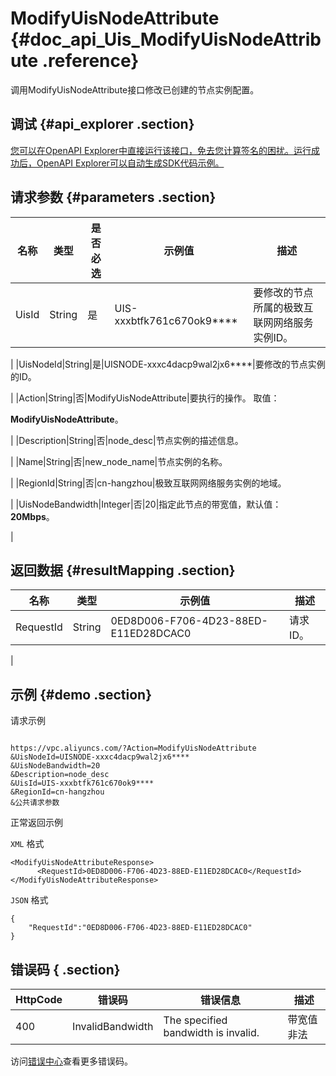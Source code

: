 # ModifyUisNodeAttribute {#doc_api_Uis_ModifyUisNodeAttribute .reference}

调用ModifyUisNodeAttribute接口修改已创建的节点实例配置。

## 调试 {#api_explorer .section}

[您可以在OpenAPI Explorer中直接运行该接口，免去您计算签名的困扰。运行成功后，OpenAPI Explorer可以自动生成SDK代码示例。](https://api.aliyun.com/#product=Uis&api=ModifyUisNodeAttribute&type=RPC&version=2018-08-21)

## 请求参数 {#parameters .section}

|名称|类型|是否必选|示例值|描述|
|--|--|----|---|--|
|UisId|String|是|UIS-xxxbtfk761c670ok9\*\*\*\*|要修改的节点所属的极致互联网网络服务实例ID。

 |
|UisNodeId|String|是|UISNODE-xxxc4dacp9wal2jx6\*\*\*\*|要修改的节点实例的ID。

 |
|Action|String|否|ModifyUisNodeAttribute|要执行的操作。 取值：

 **ModifyUisNodeAttribute**。

 |
|Description|String|否|node\_desc|节点实例的描述信息。

 |
|Name|String|否|new\_node\_name|节点实例的名称。

 |
|RegionId|String|否|cn-hangzhou|极致互联网网络服务实例的地域。

 |
|UisNodeBandwidth|Integer|否|20|指定此节点的带宽值，默认值：**20Mbps**。

 |

## 返回数据 {#resultMapping .section}

|名称|类型|示例值|描述|
|--|--|---|--|
|RequestId|String|0ED8D006-F706-4D23-88ED-E11ED28DCAC0|请求ID。

 |

## 示例 {#demo .section}

请求示例

``` {#request_demo}

https://vpc.aliyuncs.com/?Action=ModifyUisNodeAttribute
&UisNodeId=UISNODE-xxxc4dacp9wal2jx6****
&UisNodeBandwidth=20
&Description=node_desc
&UisId=UIS-xxxbtfk761c670ok9****
&RegionId=cn-hangzhou
&公共请求参数

```

正常返回示例

`XML` 格式

``` {#xml_return_success_demo}
<ModifyUisNodeAttributeResponse>
      <RequestId>0ED8D006-F706-4D23-88ED-E11ED28DCAC0</RequestId>
</ModifyUisNodeAttributeResponse>
```

`JSON` 格式

``` {#json_return_success_demo}
{
	"RequestId":"0ED8D006-F706-4D23-88ED-E11ED28DCAC0"
}
```

## 错误码 { .section}

|HttpCode|错误码|错误信息|描述|
|--------|---|----|--|
|400|InvalidBandwidth|The specified bandwidth is invalid.|带宽值非法|

访问[错误中心](https://error-center.aliyun.com/status/product/Uis)查看更多错误码。


